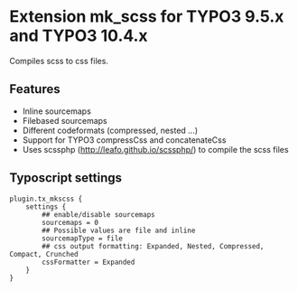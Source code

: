 # Extension mk_scss for TYPO3 9.5.x and TYPO3 10.4.x

Compiles scss to css files.

## Features
* Inline sourcemaps
* Filebased sourcemaps
* Different codeformats (compressed, nested ...)
* Support for TYPO3 compressCss and concatenateCss
* Uses scssphp (http://leafo.github.io/scssphp/) to compile the scss files

## Typoscript settings
```
plugin.tx_mkscss {
	settings {
        ## enable/disable sourcemaps
        sourcemaps = 0
        ## Possible values are file and inline
        sourcemapType = file
        ## css output formatting: Expanded, Nested, Compressed, Compact, Crunched
        cssFormatter = Expanded
	}
}
```